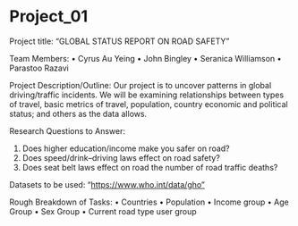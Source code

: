 # Project_01

Project title: 
“GLOBAL STATUS REPORT ON ROAD SAFETY” 

Team Members:
•	Cyrus Au Yeing
•	John Bingley
•	Seranica Williamson
•	Parastoo Razavi
	
	
Project Description/Outline: 
Our project is to uncover patterns in global driving/traffic incidents. We will be examining relationships between types of travel, basic metrics of travel, population, country economic and political status; and others as the data allows. 


Research Questions to Answer: 
1. Does higher education/income make you safer on road? 
2. Does speed/drink–driving laws effect on road safety?
3. Does seat belt laws effect on road the number of road traffic deaths?


Datasets to be used: 
“https://www.who.int/data/gho”

Rough Breakdown of Tasks:
•	Countries
•	Population
•	Income group
•	Age Group
•	Sex Group
•	Current road type user group
